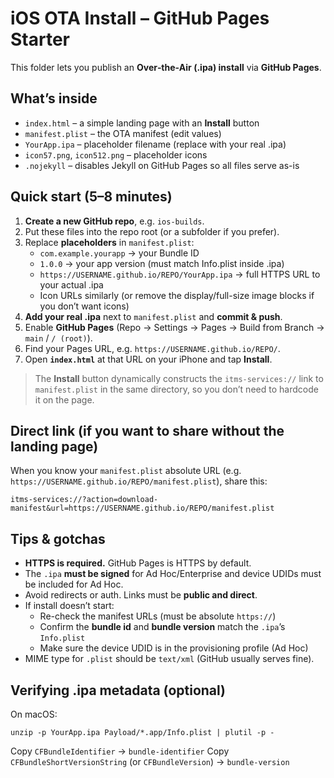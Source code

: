 # iOS OTA Install – GitHub Pages Starter

This folder lets you publish an **Over‑the‑Air (.ipa) install** via **GitHub Pages**.

## What’s inside
- `index.html` – a simple landing page with an **Install** button
- `manifest.plist` – the OTA manifest (edit values)
- `YourApp.ipa` – placeholder filename (replace with your real .ipa)
- `icon57.png`, `icon512.png` – placeholder icons
- `.nojekyll` – disables Jekyll on GitHub Pages so all files serve as-is

## Quick start (5–8 minutes)

1. **Create a new GitHub repo**, e.g. `ios-builds`.
2. Put these files into the repo root (or a subfolder if you prefer).
3. Replace **placeholders** in `manifest.plist`:
   - `com.example.yourapp` → your Bundle ID
   - `1.0.0` → your app version (must match Info.plist inside .ipa)
   - `https://USERNAME.github.io/REPO/YourApp.ipa` → full HTTPS URL to your actual .ipa
   - Icon URLs similarly (or remove the display/full-size image blocks if you don’t want icons)
4. **Add your real .ipa** next to `manifest.plist` and **commit & push**.
5. Enable **GitHub Pages** (Repo → Settings → Pages → Build from Branch → `main` / `/ (root)`).
6. Find your Pages URL, e.g. `https://USERNAME.github.io/REPO/`.
7. Open **`index.html`** at that URL on your iPhone and tap **Install**.

> The **Install** button dynamically constructs the `itms-services://` link to `manifest.plist` in the same directory, so you don’t need to hardcode it on the page.

## Direct link (if you want to share without the landing page)
When you know your `manifest.plist` absolute URL (e.g. `https://USERNAME.github.io/REPO/manifest.plist`), share this:

```
itms-services://?action=download-manifest&url=https://USERNAME.github.io/REPO/manifest.plist
```

## Tips & gotchas
- **HTTPS is required.** GitHub Pages is HTTPS by default.
- The `.ipa` **must be signed** for Ad Hoc/Enterprise and device UDIDs must be included for Ad Hoc.
- Avoid redirects or auth. Links must be **public and direct**.
- If install doesn’t start:
  - Re-check the manifest URLs (must be absolute `https://`)
  - Confirm the **bundle id** and **bundle version** match the `.ipa`’s `Info.plist`
  - Make sure the device UDID is in the provisioning profile (Ad Hoc)
- MIME type for `.plist` should be `text/xml` (GitHub usually serves fine).

## Verifying .ipa metadata (optional)
On macOS:
```
unzip -p YourApp.ipa Payload/*.app/Info.plist | plutil -p -
```
Copy `CFBundleIdentifier` → `bundle-identifier`
Copy `CFBundleShortVersionString` (or `CFBundleVersion`) → `bundle-version`

